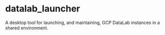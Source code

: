 # datalab_launcher
A desktop tool for launching, and maintaining, GCP DataLab instances in a shared environment.
